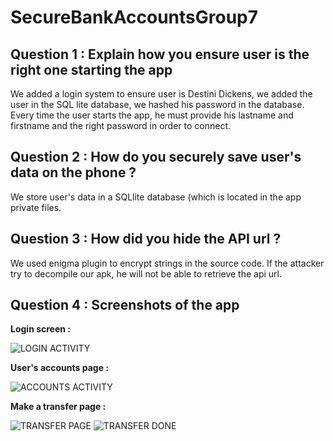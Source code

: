 # SecureBankAccountsGroup7

## Question 1 : Explain how you ensure user is the right one starting the app

We added a login system to ensure user is Destini Dickens, we added the user in the SQL lite database, we hashed his password in the database.
Every time the user starts the app, he must provide his lastname and firstname and the right password in order to connect.

## Question 2 : How do you securely save user's data on the phone ?

We store user's data in a SQLlite database (which is located in the app private files.

## Question 3 : How did you hide the API url ?

We used enigma plugin to encrypt strings in the source code. If the attacker try to decompile our apk, he will not be able to retrieve the api url.

## Question 4 : Screenshots of the app

**Login screen :**

![LOGIN ACTIVITY](/images/1.PNG)

**User's accounts page :**

![ACCOUNTS ACTIVITY](/images/2.PNG)

**Make a transfer page :**

![TRANSFER PAGE](/images/4.PNG)
![TRANSFER DONE](/images/6.PNG)

